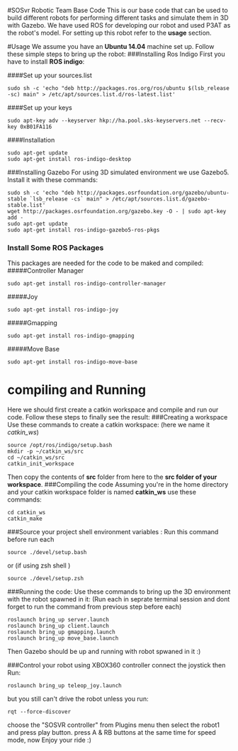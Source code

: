#SOSvr Robotic Team Base Code
This is our base code that can be used to build different robots for performing different tasks and simulate them in 3D with Gazebo. We have used ROS for developing our robot and used P3AT as the robot's model.
For setting up this robot refer to the **usage** section.

#Usage
We assume you have an **Ubuntu 14.04** machine set up. Follow these simple steps to bring up the robot: 
###Installing Ros Indigo
First you have to install **ROS indigo**:

####Set up your sources.list
```
sudo sh -c 'echo "deb http://packages.ros.org/ros/ubuntu $(lsb_release -sc) main" > /etc/apt/sources.list.d/ros-latest.list'
```
####Set up your keys
```
sudo apt-key adv --keyserver hkp://ha.pool.sks-keyservers.net --recv-key 0xB01FA116
```
####Installation
```
sudo apt-get update
sudo apt-get install ros-indigo-desktop
```
###Installing Gazebo
For using 3D simulated environment we use Gazebo5. Install it with these commands:
```
sudo sh -c 'echo "deb http://packages.osrfoundation.org/gazebo/ubuntu-stable `lsb_release -cs` main" > /etc/apt/sources.list.d/gazebo-stable.list'
wget http://packages.osrfoundation.org/gazebo.key -O - | sudo apt-key add -
sudo apt-get update
sudo apt-get install ros-indigo-gazebo5-ros-pkgs
``` 
### Install Some ROS Packages
This packages are needed for the code to be maked and compiled:
#####Controller Manager
```
sudo apt-get install ros-indigo-controller-manager 
```
#####Joy
```
sudo apt-get install ros-indigo-joy
```
#####Gmapping
```
sudo apt-get install ros-indigo-gmapping
```
#####Move Base
```
sudo apt-get install ros-indigo-move-base
```
# compiling and Running 
Here we should first create a catkin workspace and compile and run our code. Follow these steps to finally see the result:
###Creating a workspace
Use these commands to create a catkin workspace: (here we name it *catkin_ws*)  
```
source /opt/ros/indigo/setup.bash
mkdir -p ~/catkin_ws/src
cd ~/catkin_ws/src
catkin_init_workspace
```
Then copy the contents of **src** folder from here to the **src folder of your workspace**.
###Compiling the code
Assuming you're in the home directory and your catkin workspace folder is named **catkin_ws** use these commands:
```
cd catkin_ws
catkin_make
``` 
###Source your project shell environment variables :
Run this command before run each 
```
source ./devel/setup.bash
```
or (if using zsh shell )
```
source ./devel/setup.zsh
```


###Running the code:
Use these commands to bring up the 3D environment with the robot spawned in it:
(Run each in seprate terminal session and dont forget to run the command from previous step before each)
```
roslaunch bring_up server.launch
roslaunch bring_up client.launch
roslaunch bring_up gmapping.launch
roslaunch bring_up move_base.launch

```
Then Gazebo should be up and running with robot spwaned in it :)

###Control your robot using XBOX360 controller
connect the joystick then Run:
```
roslaunch bring_up teleop_joy.launch
```
but you still can't drive the robot unless you run:
```
rqt --force-discover
```
choose the "SOSVR controller" from Plugins menu then select the robot1 and press play button.
press A & RB buttons at the same time for speed mode, now Enjoy your ride :)
